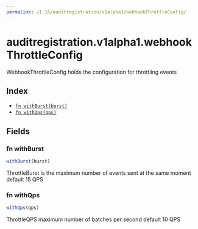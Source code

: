 ```yaml
---
permalink: /1.16/auditregistration/v1alpha1/webhookThrottleConfig/
---
```


# auditregistration.v1alpha1.webhookThrottleConfig

WebhookThrottleConfig holds the configuration for throttling events

## Index

* [`fn withBurst(burst)`](#fn-withburst)
* [`fn withQps(qps)`](#fn-withqps)

## Fields

### fn withBurst

```ts
withBurst(burst)
```

ThrottleBurst is the maximum number of events sent at the same moment default 15 QPS

### fn withQps

```ts
withQps(qps)
```

ThrottleQPS maximum number of batches per second default 10 QPS